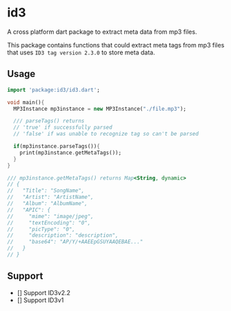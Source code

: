 # id3
A cross platform dart package to extract meta data from mp3 files.

This package contains functions that could extract meta tags from mp3
files that uses ``ID3 tag version 2.3.0`` to store meta data.

## Usage

```dart
import 'package:id3/id3.dart';

void main(){
  MP3Instance mp3instance = new MP3Instance("./file.mp3");

  /// parseTags() returns 
  // 'true' if successfully parsed
  // 'false' if was unable to recognize tag so can't be parsed

  if(mp3instance.parseTags()){
    print(mp3instance.getMetaTags());
  }
}

/// mp3instance.getMetaTags() returns Map<String, dynamic>
// {
//   "Title": "SongName",
//   "Artist": "ArtistName",
//   "Album": "AlbumName",
//   "APIC": {
//     "mime": "image/jpeg",
//     "textEncoding": "0",
//     "picType": "0",
//     "description": "description",
//     "base64": "AP/Y/+AAEEpGSUYAAQEBAE..."
//   }
// }
```


## Support

- [] Support ID3v2.2
- [] Support ID3v1
